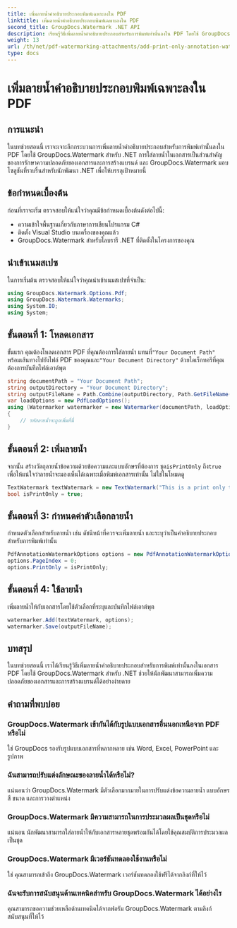 ```yaml
---
title: เพิ่มลายน้ำคำอธิบายประกอบพิมพ์เฉพาะลงใน PDF
linktitle: เพิ่มลายน้ำคำอธิบายประกอบพิมพ์เฉพาะลงใน PDF
second_title: GroupDocs.Watermark .NET API
description: เรียนรู้วิธีเพิ่มลายน้ำคำอธิบายประกอบสำหรับการพิมพ์เท่านั้นลงใน PDF โดยใช้ GroupDocs.Watermark สำหรับ .NET ปรับปรุงความปลอดภัยของเอกสารและการสร้างแบรนด์ได้อย่างง่ายดาย
weight: 13
url: /th/net/pdf-watermarking-attachments/add-print-only-annotation-watermark-pdf/
type: docs
---
```

# เพิ่มลายน้ำคำอธิบายประกอบพิมพ์เฉพาะลงใน PDF

## การแนะนำ
ในบทช่วยสอนนี้ เราจะเจาะลึกกระบวนการเพิ่มลายน้ำคำอธิบายประกอบสำหรับการพิมพ์เท่านั้นลงใน PDF โดยใช้ GroupDocs.Watermark สำหรับ .NET การใส่ลายน้ำในเอกสารเป็นส่วนสำคัญของการรักษาความปลอดภัยของเอกสารและการสร้างแบรนด์ และ GroupDocs.Watermark มอบโซลูชันที่ราบรื่นสำหรับนักพัฒนา .NET เพื่อให้บรรลุเป้าหมายนี้
## ข้อกำหนดเบื้องต้น
ก่อนที่เราจะเริ่ม ตรวจสอบให้แน่ใจว่าคุณมีข้อกำหนดเบื้องต้นดังต่อไปนี้:
- ความเข้าใจพื้นฐานเกี่ยวกับภาษาการเขียนโปรแกรม C#
- ติดตั้ง Visual Studio บนเครื่องของคุณแล้ว
- GroupDocs.Watermark สำหรับไลบรารี .NET ที่ติดตั้งในโครงการของคุณ

## นำเข้าเนมสเปซ
ในการเริ่มต้น ตรวจสอบให้แน่ใจว่าคุณนำเข้าเนมสเปซที่จำเป็น:
```csharp
using GroupDocs.Watermark.Options.Pdf;
using GroupDocs.Watermark.Watermarks;
using System.IO;
using System;
```
## ขั้นตอนที่ 1: โหลดเอกสาร
 ขั้นแรก คุณต้องโหลดเอกสาร PDF ที่คุณต้องการใส่ลายน้ำ แทนที่`"Your Document Path"` พร้อมเส้นทางไปยังไฟล์ PDF ของคุณและ`"Your Document Directory"` ด้วยไดเร็กทอรีที่คุณต้องการบันทึกไฟล์เอาต์พุต
```csharp
string documentPath = "Your Document Path";
string outputDirectory = "Your Document Directory";
string outputFileName = Path.Combine(outputDirectory, Path.GetFileName(documentPath));
var loadOptions = new PdfLoadOptions();
using (Watermarker watermarker = new Watermarker(documentPath, loadOptions))
{
    // รหัสลายน้ำจะถูกเพิ่มที่นี่
}
```
## ขั้นตอนที่ 2: เพิ่มลายน้ำ
จากนั้น สร้างวัตถุลายน้ำข้อความด้วยข้อความและแบบอักษรที่ต้องการ ชุด`isPrintOnly` ถึง`true` เพื่อให้แน่ใจว่าลายน้ำจะมองเห็นได้เฉพาะเมื่อพิมพ์เอกสารเท่านั้น ไม่ใช่ในโหมดดู
```csharp
TextWatermark textWatermark = new TextWatermark("This is a print only test watermark. It won't appear in view mode.", new Font("Arial", 8));
bool isPrintOnly = true;
```
## ขั้นตอนที่ 3: กำหนดค่าตัวเลือกลายน้ำ
กำหนดตัวเลือกสำหรับลายน้ำ เช่น ดัชนีหน้าที่ควรจะเพิ่มลายน้ำ และระบุว่าเป็นคำอธิบายประกอบสำหรับการพิมพ์เท่านั้น
```csharp
PdfAnnotationWatermarkOptions options = new PdfAnnotationWatermarkOptions();
options.PageIndex = 0;
options.PrintOnly = isPrintOnly;
```
## ขั้นตอนที่ 4: ใช้ลายน้ำ
เพิ่มลายน้ำให้กับเอกสารโดยใช้ตัวเลือกที่ระบุและบันทึกไฟล์เอาต์พุต
```csharp
watermarker.Add(textWatermark, options);
watermarker.Save(outputFileName);
```

## บทสรุป
ในบทช่วยสอนนี้ เราได้เรียนรู้วิธีเพิ่มลายน้ำคำอธิบายประกอบสำหรับการพิมพ์เท่านั้นลงในเอกสาร PDF โดยใช้ GroupDocs.Watermark สำหรับ .NET ช่วยให้นักพัฒนาสามารถเพิ่มความปลอดภัยของเอกสารและการสร้างแบรนด์ได้อย่างง่ายดาย
## คำถามที่พบบ่อย
### GroupDocs.Watermark เข้ากันได้กับรูปแบบเอกสารอื่นนอกเหนือจาก PDF หรือไม่
ใช่ GroupDocs รองรับรูปแบบเอกสารที่หลากหลาย เช่น Word, Excel, PowerPoint และรูปภาพ
### ฉันสามารถปรับแต่งลักษณะของลายน้ำได้หรือไม่?
แน่นอนว่า GroupDocs.Watermark มีตัวเลือกมากมายในการปรับแต่งข้อความลายน้ำ แบบอักษร สี ขนาด และการวางตำแหน่ง
### GroupDocs.Watermark มีความสามารถในการประมวลผลเป็นชุดหรือไม่
แน่นอน นักพัฒนาสามารถใส่ลายน้ำให้กับเอกสารหลายชุดพร้อมกันได้โดยใช้คุณสมบัติการประมวลผลเป็นชุด
### GroupDocs.Watermark มีเวอร์ชันทดลองใช้งานหรือไม่
ใช่ คุณสามารถเข้าถึง GroupDocs.Watermark เวอร์ชันทดลองใช้ฟรีได้จากลิงก์ที่ให้ไว้
### ฉันจะรับการสนับสนุนด้านเทคนิคสำหรับ GroupDocs.Watermark ได้อย่างไร
คุณสามารถขอความช่วยเหลือด้านเทคนิคได้จากฟอรัม GroupDocs.Watermark ตามลิงก์สนับสนุนที่ให้ไว้